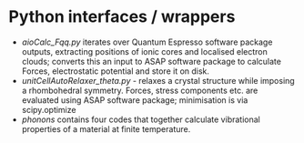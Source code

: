 # Python interfaces / wrappers
- *aioCalc_Fqq.py* iterates over Quantum Espresso software package outputs, extracting positions of ionic cores and localised electron clouds; converts this an input to ASAP software package to calculate Forces, electrostatic potential and store it on disk.
- *unitCellAutoRelaxer_theta.py* - relaxes a crystal structure while imposing a rhombohedral symmetry. Forces, stress components etc. are evaluated using ASAP software package; minimisation is via scipy.optimize
- *phonons* contains four codes that together calculate vibrational properties of a material at finite temperature.
